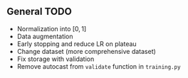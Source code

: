 ## General TODO
- Normalization into $[0,1]$
- Data augmentation
- Early stopping and reduce LR on plateau
- Change dataset (more comprehensive dataset)
- Fix storage with validation
- Remove autocast from `validate` function in `training.py`